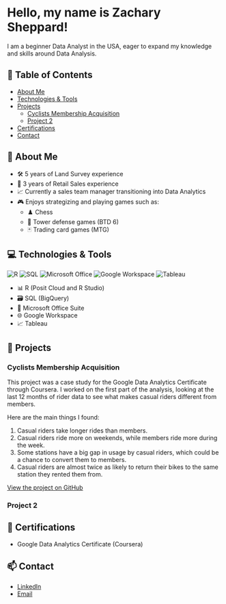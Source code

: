 # Hello, my name is Zachary Sheppard!

I am a beginner Data Analyst in the USA, eager to expand my knowledge and skills around Data Analysis.

## 📑 Table of Contents
- [About Me](#-about-me)
- [Technologies & Tools](#-technologies--tools)
- [Projects](#-projects)
  - [Cyclists Membership Acquisition](#cyclists-membership-acquisition)
  - [Project 2](#project-2)
- [Certifications](#-certifications)
- [Contact](#-contact)

## 👾 About Me

- 🛠️ 5 years of Land Survey experience
- 💼 3 years of Retail Sales experience
- 📈 Currently a sales team manager transitioning into Data Analytics
- 🎮 Enjoys strategizing and playing games such as:
  - ♟️ Chess
  - 🏰 Tower defense games (BTD 6)
  - 🃏 Trading card games (MTG)

## 💻 Technologies & Tools

![R](https://img.shields.io/badge/R-276DC3?style=for-the-badge&logo=r&logoColor=white)
![SQL](https://img.shields.io/badge/SQL-4479A1?style=for-the-badge&logo=postgresql&logoColor=white)
![Microsoft Office](https://img.shields.io/badge/Microsoft_Office-D83B01?style=for-the-badge&logo=microsoft-office&logoColor=white)
![Google Workspace](https://img.shields.io/badge/Google_Workspace-4285F4?style=for-the-badge&logo=google&logoColor=white)
![Tableau](https://img.shields.io/badge/Tableau-E97627?style=for-the-badge&logo=tableau&logoColor=white)

- 📊 R (Posit Cloud and R Studio)
- 🗃️ SQL (BigQuery)
- 📑 Microsoft Office Suite
- 🌐 Google Workspace
- 📈 Tableau

## 📂 Projects

### Cyclists Membership Acquisition

This project was a case study for the Google Data Analytics Certificate through Coursera. I worked on the first part of the analysis, looking at the last 12 months of rider data to see what makes casual riders different from members.

Here are the main things I found:
1. Casual riders take longer rides than members.
2. Casual riders ride more on weekends, while members ride more during the week.
3. Some stations have a big gap in usage by casual riders, which could be a chance to convert them to members.
4. Casual riders are almost twice as likely to return their bikes to the same station they rented them from.

[View the project on GitHub](https://github.com/fridayanalysis/Case-Study)

### Project 2

<!-- Project 2 description goes here. Add more projects in a similar format. -->

## 📜 Certifications

- Google Data Analytics Certificate (Coursera)

## 📫 Contact

- [LinkedIn](https://www.linkedin.com/in/zachary-sheppard-544093335)
- [Email](mailto:fridayanalysis@gmail.com)
